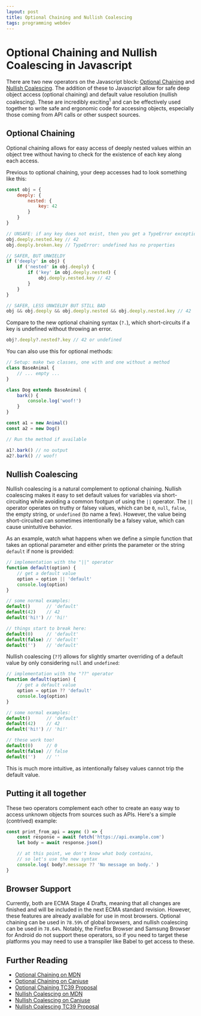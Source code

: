 ```yaml
---
layout: post
title: Optional Chaining and Nullish Coalescing
tags: programming webdev 
---
```


# Optional Chaining and Nullish Coalescing in Javascript

There are two new operators on the Javascript block: [Optional Chaining](https://github.com/tc39/proposal-optional-chaining)
and [Nullish Coalescing](https://github.com/tc39/proposal-nullish-coalescing).
The addition of these to Javascript allow for safe deep object access (optional
chaining) and default value resolution (nullish coalescing). These are incredibly
exciting<sup>1</sup> and can be effectively used together to write safe and
ergonomic code for accessing objects, especially those coming from API calls or
other suspect sources.

## Optional Chaining

Optional chaining allows for easy access of deeply nested values within an object
tree without having to check for the existence of each key along each access.

Previous to optional chaining, your deep accesses had to look something like this:

```js
const obj = {
    deeply: {
        nested: {
            key: 42
        }
    }
}

// UNSAFE: if any key does not exist, then you get a TypeError exception
obj.deeply.nested.key // 42
obj.deeply.broken.key // TypeError: undefined has no properties

// SAFER, BUT UNWIELDY
if ('deeply' in obj) {
    if ('nested' in obj.deeply) {
        if ('key' in obj.deeply.nested) {
            obj.deeply.nested.key // 42
        }
    }
}

// SAFER, LESS UNWIELDY BUT STILL BAD
obj && obj.deeply && obj.deeply.nested && obj.deeply.nested.key // 42
```

Compare to the new optional chaining syntax (`?.`), which short-circuits if a key is
undefined without throwing an error.

```js
obj?.deeply?.nested?.key // 42 or undefined
```

You can also use this for optional methods:

```js
// Setup: make two classes, one with and one without a method
class BaseAnimal {
    // ... empty ...
}

class Dog extends BaseAnimal {
    bark() {
        console.log('woof!')
    }
}

const a1 = new Animal()
const a2 = new Dog()

// Run the method if available

a1?.bark() // no output
a2?.bark() // woof!
```

## Nullish Coalescing

Nullish coalescing is a natural complement to optional chaining. Nullish
coalescing makes it easy to set default values for variables via short-circuiting
while avoiding a common footgun of using the `||` operator. The `||` operator
operates on truthy or falsey values, which can be `0`, `null`, `false`, the empty
string, or `undefined` (to name a few). However, the value being short-circuited
can sometimes intentionally be a falsey value, which can cause unintuitive behavior.

As an example, watch what happens when we define a simple function that takes an
optional parameter and either prints the parameter or the string `default` if none
is provided:

```js
// implementation with the "||" operator
function default(option) {
    // get a default value
    option = option || 'default'
    console.log(option)
}

// some normal examples:
default()      // 'default'
default(42)    // 42
default('hi!') // 'hi!'

// things start to break here:
default(0)     // 'default'
default(false) // 'default'
default('')    // 'default'
```

Nullish coalescing (`??`) allows for slightly smarter overriding of a default
value by only considering `null` and `undefined`:

```js
// implementation with the "??" operator
function default(option) {
    // get a default value
    option = option ?? 'default'
    console.log(option)
}

// some normal examples:
default()      // 'default'
default(42)    // 42
default('hi!') // 'hi!'

// these work too!
default(0)     // 0
default(false) // false
default('')    // ''
```

This is much more intuitive, as intentionally falsey values cannot trip the
default value.

## Putting it all together

These two operators complement each other to create an easy way to access unknown
objects from sources such as APIs. Here's a simple (contrived) example:

```js
const print_from_api = async () => {
    const response = await fetch('https://api.example.com')
    let body = await response.json()

    // at this point, we don't know what body contains,
    // so let's use the new syntax
    console.log( body?.message ?? 'No message on body.' )
}
```

## Browser Support

Currently, both are ECMA Stage 4 Drafts, meaning that all changes are finished
and will be included in the next ECMA standard revision. However, these features
are already available for use in most browsers. Optional chaining can be used in
`78.59%` of global browsers, and nullish coalescing can be used in `78.64%`.
Notably, the Firefox Browser and Samsung Browser for Android do not support these
operators, so if you need to target these platforms you may need to use a
transpiler like Babel to get access to these.


## Further Reading

  - [Optional Chaining on MDN](https://developer.mozilla.org/en-US/docs/Web/JavaScript/Reference/Operators/Optional_chaining)
  - [Optional Chaining on Caniuse](https://caniuse.com/#search=optional%20chaining)
  - [Optional Chaining TC39 Proposal](https://github.com/tc39/proposal-optional-chaining)
  - [Nullish Coalescing on MDN](https://developer.mozilla.org/en-US/docs/Web/JavaScript/Reference/Operators/Nullish_coalescing_operator)
  - [Nullish Coalescing on Caniuse](https://caniuse.com/#search=nullish%20coalescing)
  - [Nullish Coalescing TC39 Proposal](https://github.com/tc39/proposal-nullish-coalescing)

